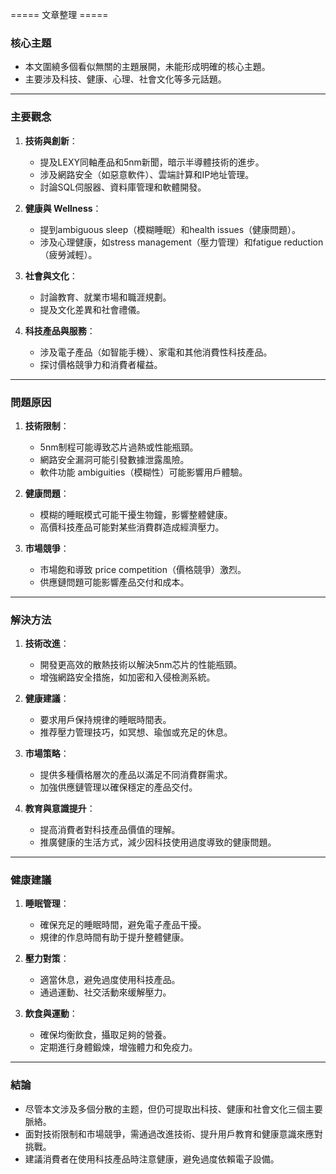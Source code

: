 ===== 文章整理 =====

### 核心主題
- 本文圍繞多個看似無關的主題展開，未能形成明確的核心主題。
- 主要涉及科技、健康、心理、社會文化等多元話題。

---

### 主要觀念
1. **技術與創新**：
   - 提及LEXY同軸產品和5nm新聞，暗示半導體技術的進步。
   - 涉及網路安全（如惡意軟件）、雲端計算和IP地址管理。
   - 討論SQL伺服器、資料庫管理和軟體開發。

2. **健康與 Wellness**：
   - 提到ambiguous sleep（模糊睡眠）和health issues（健康問題）。
   - 涉及心理健康，如stress management（壓力管理）和fatigue reduction（疲勞減輕）。

3. **社會與文化**：
   - 討論教育、就業市場和職涯規劃。
   - 提及文化差異和社會禮儀。

4. **科技產品與服務**：
   - 涉及電子產品（如智能手機）、家電和其他消費性科技產品。
   - 探讨價格競爭力和消費者權益。

---

### 問題原因
1. **技術限制**：
   - 5nm制程可能導致芯片過熱或性能瓶頸。
   - 網路安全漏洞可能引發數據泄露風險。
   - 軟件功能 ambiguities（模糊性）可能影響用戶體驗。

2. **健康問題**：
   - 模糊的睡眠模式可能干擾生物鐘，影響整體健康。
   - 高價科技產品可能對某些消費群造成經濟壓力。

3. **市場競爭**：
   - 市場飽和導致 price competition（價格競爭）激烈。
   - 供應鏈問題可能影響產品交付和成本。

---

### 解決方法
1. **技術改進**：
   - 開發更高效的散熱技術以解決5nm芯片的性能瓶頸。
   - 增強網路安全措施，如加密和入侵檢測系統。

2. **健康建議**：
   - 要求用戶保持規律的睡眠時間表。
   - 推荐壓力管理技巧，如冥想、瑜伽或充足的休息。

3. **市場策略**：
   - 提供多種價格層次的產品以滿足不同消費群需求。
   - 加強供應鏈管理以確保穩定的產品交付。

4. **教育與意識提升**：
   - 提高消費者對科技產品價值的理解。
   - 推廣健康的生活方式，減少因科技使用過度導致的健康問題。

---

### 健康建議
1. **睡眠管理**：
   - 確保充足的睡眠時間，避免電子產品干擾。
   - 規律的作息時間有助于提升整體健康。

2. **壓力對策**：
   - 適當休息，避免過度使用科技產品。
   - 通過運動、社交活動來缓解壓力。

3. **飲食與運動**：
   - 確保均衡飲食，攝取足夠的營養。
   - 定期進行身體鍛煉，增強體力和免疫力。

---

### 結論
- 尽管本文涉及多個分散的主题，但仍可提取出科技、健康和社會文化三個主要脈絡。
- 面對技術限制和市場競爭，需通過改進技術、提升用戶教育和健康意識來應對挑戰。
- 建議消費者在使用科技產品時注意健康，避免過度依賴電子設備。